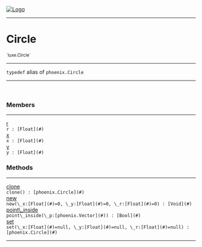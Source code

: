 
[![Logo](../../images/logo.png)](../../api/index.html)

---



<h1>Circle</h1>
<small>`luxe.Circle`</small>



---

`typedef`&nbsp;alias of `phoenix.Circle`


---


&nbsp;
&nbsp;







<h3>Members</h3> <hr/><span class="member apipage">
                <a name="r"><a class="lift" href="#r">r</a></a><div class="clear"></div>
                <code class="signature apipage">r : [Float](#)</code><br/></span>
            <span class="small_desc_flat"></span><span class="member apipage">
                <a name="x"><a class="lift" href="#x">x</a></a><div class="clear"></div>
                <code class="signature apipage">x : [Float](#)</code><br/></span>
            <span class="small_desc_flat"></span><span class="member apipage">
                <a name="y"><a class="lift" href="#y">y</a></a><div class="clear"></div>
                <code class="signature apipage">y : [Float](#)</code><br/></span>
            <span class="small_desc_flat"></span>





<h3>Methods</h3> <hr/><span class="method apipage">
            <a name="clone"><a class="lift" href="#clone">clone</a></a><div class="clear"></div>
            <code class="signature apipage">clone() : [phoenix.Circle](#)</code><br/><span class="small_desc_flat"></span>
        </span>
    <span class="method apipage">
            <a name="new"><a class="lift" href="#new">new</a></a><div class="clear"></div>
            <code class="signature apipage">new(\_x:[Float](#)<span>=0</span>, \_y:[Float](#)<span>=0</span>, \_r:[Float](#)<span>=0</span>) : [Void](#)</code><br/><span class="small_desc_flat"></span>
        </span>
    <span class="method apipage">
            <a name="point_inside"><a class="lift" href="#point_inside">point\_inside</a></a><div class="clear"></div>
            <code class="signature apipage">point\_inside(\_p:[phoenix.Vector](#)<span></span>) : [Bool](#)</code><br/><span class="small_desc_flat"></span>
        </span>
    <span class="method apipage">
            <a name="set"><a class="lift" href="#set">set</a></a><div class="clear"></div>
            <code class="signature apipage">set(\_x:[Float](#)<span>=null</span>, \_y:[Float](#)<span>=null</span>, \_r:[Float](#)<span>=null</span>) : [phoenix.Circle](#)</code><br/><span class="small_desc_flat"></span>
        </span>
    



    











---

&nbsp;
&nbsp;
&nbsp;
&nbsp;